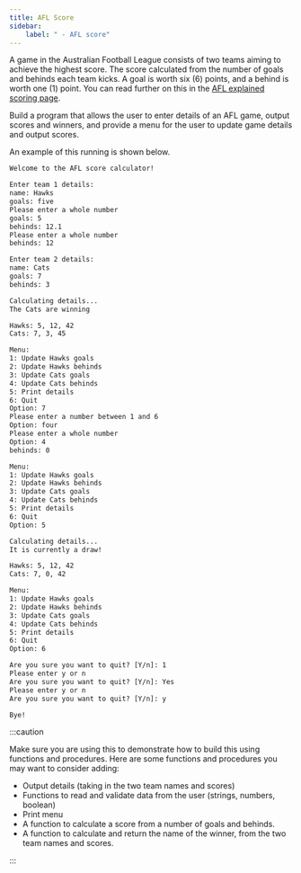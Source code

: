 ```yaml
---
title: AFL Score
sidebar:
    label: " - AFL score"
---
```


A game in the Australian Football League consists of two teams aiming to achieve the highest score. The score calculated from the number of goals and behinds each team kicks. A goal is worth six (6) points, and a behind is worth one (1) point. You can read further on this in the [AFL explained scoring page](https://afl-explained.com.au/scoring/).

Build a program that allows the user to enter details of an AFL game, output scores and winners, and provide a menu for the user to update game details and output scores.

An example of this running is shown below.

```txt
Welcome to the AFL score calculator!

Enter team 1 details:
name: Hawks
goals: five
Please enter a whole number
goals: 5
behinds: 12.1
Please enter a whole number
behinds: 12

Enter team 2 details:
name: Cats
goals: 7
behinds: 3

Calculating details...
The Cats are winning

Hawks: 5, 12, 42
Cats: 7, 3, 45

Menu:
1: Update Hawks goals
2: Update Hawks behinds
3: Update Cats goals
4: Update Cats behinds
5: Print details
6: Quit
Option: 7
Please enter a number between 1 and 6
Option: four
Please enter a whole number
Option: 4
behinds: 0

Menu:
1: Update Hawks goals
2: Update Hawks behinds
3: Update Cats goals
4: Update Cats behinds
5: Print details
6: Quit
Option: 5

Calculating details...
It is currently a draw!

Hawks: 5, 12, 42
Cats: 7, 0, 42

Menu:
1: Update Hawks goals
2: Update Hawks behinds
3: Update Cats goals
4: Update Cats behinds
5: Print details
6: Quit
Option: 6

Are you sure you want to quit? [Y/n]: 1
Please enter y or n
Are you sure you want to quit? [Y/n]: Yes
Please enter y or n
Are you sure you want to quit? [Y/n]: y

Bye!
```

:::caution

Make sure you are using this to demonstrate how to build this using functions and procedures. Here are some functions and procedures you may want to consider adding:

- Output details (taking in the two team names and scores)
- Functions to read and validate data from the user (strings, numbers, boolean)
- Print menu
- A function to calculate a score from a number of goals and behinds.
- A function to calculate and return the name of the winner, from the two team names and scores.

:::
